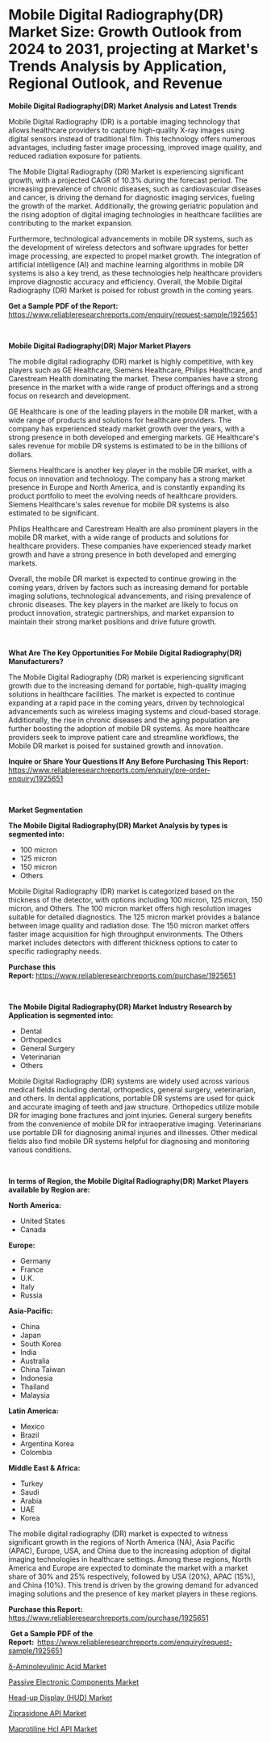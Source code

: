 <p><h1>Mobile Digital Radiography(DR) Market Size: Growth Outlook from 2024 to 2031, projecting at Market's Trends Analysis by Application, Regional Outlook, and Revenue</h1></p><p><strong>Mobile Digital Radiography(DR) Market Analysis and Latest Trends</strong></p>
<p><p>Mobile Digital Radiography (DR) is a portable imaging technology that allows healthcare providers to capture high-quality X-ray images using digital sensors instead of traditional film. This technology offers numerous advantages, including faster image processing, improved image quality, and reduced radiation exposure for patients. </p><p>The Mobile Digital Radiography (DR) Market is experiencing significant growth, with a projected CAGR of 10.3% during the forecast period. The increasing prevalence of chronic diseases, such as cardiovascular diseases and cancer, is driving the demand for diagnostic imaging services, fueling the growth of the market. Additionally, the growing geriatric population and the rising adoption of digital imaging technologies in healthcare facilities are contributing to the market expansion.</p><p>Furthermore, technological advancements in mobile DR systems, such as the development of wireless detectors and software upgrades for better image processing, are expected to propel market growth. The integration of artificial intelligence (AI) and machine learning algorithms in mobile DR systems is also a key trend, as these technologies help healthcare providers improve diagnostic accuracy and efficiency. Overall, the Mobile Digital Radiography (DR) Market is poised for robust growth in the coming years.</p></p>
<p><strong>Get a Sample PDF of the Report:&nbsp;</strong> <a href="https://www.reliableresearchreports.com/enquiry/request-sample/1925651">https://www.reliableresearchreports.com/enquiry/request-sample/1925651</a></p>
<p>&nbsp;</p>
<p><strong>Mobile Digital Radiography(DR) Major Market Players</strong></p>
<p><p>The mobile digital radiography (DR) market is highly competitive, with key players such as GE Healthcare, Siemens Healthcare, Philips Healthcare, and Carestream Health dominating the market. These companies have a strong presence in the market with a wide range of product offerings and a strong focus on research and development.</p><p>GE Healthcare is one of the leading players in the mobile DR market, with a wide range of products and solutions for healthcare providers. The company has experienced steady market growth over the years, with a strong presence in both developed and emerging markets. GE Healthcare's sales revenue for mobile DR systems is estimated to be in the billions of dollars.</p><p>Siemens Healthcare is another key player in the mobile DR market, with a focus on innovation and technology. The company has a strong market presence in Europe and North America, and is constantly expanding its product portfolio to meet the evolving needs of healthcare providers. Siemens Healthcare's sales revenue for mobile DR systems is also estimated to be significant.</p><p>Philips Healthcare and Carestream Health are also prominent players in the mobile DR market, with a wide range of products and solutions for healthcare providers. These companies have experienced steady market growth and have a strong presence in both developed and emerging markets.</p><p>Overall, the mobile DR market is expected to continue growing in the coming years, driven by factors such as increasing demand for portable imaging solutions, technological advancements, and rising prevalence of chronic diseases. The key players in the market are likely to focus on product innovation, strategic partnerships, and market expansion to maintain their strong market positions and drive future growth.</p></p>
<p>&nbsp;</p>
<p><strong>What Are The Key Opportunities For Mobile Digital Radiography(DR) Manufacturers?</strong></p>
<p><p>The Mobile Digital Radiography (DR) market is experiencing significant growth due to the increasing demand for portable, high-quality imaging solutions in healthcare facilities. The market is expected to continue expanding at a rapid pace in the coming years, driven by technological advancements such as wireless imaging systems and cloud-based storage. Additionally, the rise in chronic diseases and the aging population are further boosting the adoption of mobile DR systems. As more healthcare providers seek to improve patient care and streamline workflows, the Mobile DR market is poised for sustained growth and innovation.</p></p>
<p><strong>Inquire or Share Your Questions If Any Before Purchasing This Report:</strong> <a href="https://www.reliableresearchreports.com/enquiry/pre-order-enquiry/1925651">https://www.reliableresearchreports.com/enquiry/pre-order-enquiry/1925651</a></p>
<p>&nbsp;</p>
<p><strong>Market Segmentation</strong></p>
<p><strong>The Mobile Digital Radiography(DR) Market Analysis by types is segmented into:</strong></p>
<p><ul><li>100 micron</li><li>125 micron</li><li>150 micron</li><li>Others</li></ul></p>
<p><p>Mobile Digital Radiography (DR) market is categorized based on the thickness of the detector, with options including 100 micron, 125 micron, 150 micron, and Others. The 100 micron market offers high resolution images suitable for detailed diagnostics. The 125 micron market provides a balance between image quality and radiation dose. The 150 micron market offers faster image acquisition for high throughput environments. The Others market includes detectors with different thickness options to cater to specific radiography needs.</p></p>
<p><strong>Purchase this Report:&nbsp;</strong><a href="https://www.reliableresearchreports.com/purchase/1925651">https://www.reliableresearchreports.com/purchase/1925651</a></p>
<p>&nbsp;</p>
<p><strong>The Mobile Digital Radiography(DR) Market Industry Research by Application is segmented into:</strong></p>
<p><ul><li>Dental</li><li>Orthopedics</li><li>General Surgery</li><li>Veterinarian</li><li>Others</li></ul></p>
<p><p>Mobile Digital Radiography (DR) systems are widely used across various medical fields including dental, orthopedics, general surgery, veterinarian, and others. In dental applications, portable DR systems are used for quick and accurate imaging of teeth and jaw structure. Orthopedics utilize mobile DR for imaging bone fractures and joint injuries. General surgery benefits from the convenience of mobile DR for intraoperative imaging. Veterinarians use portable DR for diagnosing animal injuries and illnesses. Other medical fields also find mobile DR systems helpful for diagnosing and monitoring various conditions.</p></p>
<p>&nbsp;</p>
<p><strong>In terms of Region, the Mobile Digital Radiography(DR) Market Players available by Region are:</strong></p>
<p>
    <p> <strong> North America: </strong>
        <ul>
            <li>United States</li>
            <li>Canada</li>
        </ul>
        </p> 
    <p> <strong> Europe: </strong>
        <ul>
            <li>Germany</li>
            <li>France</li>
            <li>U.K.</li>
            <li>Italy</li>
            <li>Russia</li>
        </ul>
        </p> 
    <p> <strong> Asia-Pacific: </strong>
        <ul>
            <li>China</li>
            <li>Japan</li>
            <li>South Korea</li>
            <li>India</li>
            <li>Australia</li>
            <li>China Taiwan</li>
            <li>Indonesia</li>
            <li>Thailand</li>
            <li>Malaysia</li>
        </ul>
        </p> 
    <p> <strong> Latin America: </strong>
        <ul>
            <li>Mexico</li>
            <li>Brazil</li>
            <li>Argentina Korea</li>
            <li>Colombia</li>
        </ul>
        </p> 
    <p> <strong> Middle East & Africa: </strong>
        <ul>
            <li>Turkey</li>
            <li>Saudi</li>
            <li>Arabia</li>
            <li>UAE</li>
            <li>Korea</li>
        </ul>
    </p>
    </p>
<p><p>The mobile digital radiography (DR) market is expected to witness significant growth in the regions of North America (NA), Asia Pacific (APAC), Europe, USA, and China due to the increasing adoption of digital imaging technologies in healthcare settings. Among these regions, North America and Europe are expected to dominate the market with a market share of 30% and 25% respectively, followed by USA (20%), APAC (15%), and China (10%). This trend is driven by the growing demand for advanced imaging solutions and the presence of key market players in these regions.</p></p>
<p><strong>Purchase this Report: </strong><a href="https://www.reliableresearchreports.com/purchase/1925651">https://www.reliableresearchreports.com/purchase/1925651</a></p>
<p>&nbsp;<strong>Get a Sample PDF of the Report:&nbsp;&nbsp;</strong><a href="https://www.reliableresearchreports.com/enquiry/request-sample/1925651">https://www.reliableresearchreports.com/enquiry/request-sample/1925651</a></p>
<p><strong></strong></p>
<p><p><a href="https://gratis-rainforest-2ca.notion.site/Aminolevulinic-Acid-Market-A-Comprehensive-Report-of-its-Market-Share-Growth-Trends-2024-2031-1832b730f8d043069d7f2b8f229ac0e7">δ-Aminolevulinic Acid Market</a></p><p><a href="https://view.publitas.com/reportprime-1/passive-electronic-components-market-research-report-provides-thorough-industry-overview-which-offers-an-in-depth-analysis-of-product-trends-and-new-market-divisions/">Passive Electronic Components Market</a></p><p><a href="https://view.publitas.com/reportprime-1/head-up-display-hud-market-size-and-growth-market-segmentation-regional-and-country-breakdowns-and-market-trends-for-period-from-2024-2031/">Head-up Display (HUD) Market</a></p><p><a href="https://metal-farmhouse-e95.notion.site/Ziprasidone-API-Market-Size-Evaluating-its-Market-Trends-Growth-and-Projections-2024-2031-bfbb242dfc7d420e98518b16d19d883e">Ziprasidone API Market</a></p><p><a href="https://crocus-run-b5a.notion.site/Maprotiline-Hcl-API-Market-with-the-goal-of-estimating-the-market-size-and-future-growth-potential-o-1d836501e24045d9829d6379d0a6de7e">Maprotiline Hcl API Market</a></p></p>